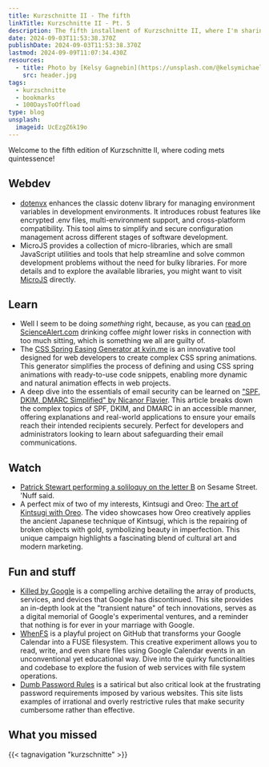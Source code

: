 ```yaml
---
title: Kurzschnitte II - The fifth
linkTitle: Kurzschnitte II - Pt. 5
description: The fifth installment of Kurzschnitte II, where I'm sharing a collection of articles and tutorials that caught my attention in the past few weeks.
date: 2024-09-03T11:53:38.370Z
publishDate: 2024-09-03T11:53:38.370Z
lastmod: 2024-09-09T11:07:34.430Z
resources:
  - title: Photo by [Kelsy Gagnebin](https://unsplash.com/@kelsymichael) via [Unsplash](https://unsplash.com/)
    src: header.jpg
tags:
  - kurzschnitte
  - bookmarks
  - 100DaysToOffload
type: blog
unsplash:
  imageid: UcEzgZ6k19o
---
```


Welcome to the fifth edition of Kurzschnitte II, where coding mets quintessence!

## Webdev

- [dotenvx](https://dotenvx.com/) enhances the classic dotenv library for managing environment variables in development environments. It introduces robust features like encrypted .env files, multi-environment support, and cross-platform compatibility. This tool aims to simplify and secure configuration management across different stages of software development.
- MicroJS provides a collection of micro-libraries, which are small JavaScript utilities and tools that help streamline and solve common development problems without the need for bulky libraries. For more details and to explore the available libraries, you might want to visit [MicroJS](https://microjs.com/#) directly.

## Learn

- Well I seem to be doing _something_ right, because, as you can [read on ScienceAlert.com](https://www.sciencealert.com/drinking-coffee-may-lower-risk-of-death-from-too-much-sitting) drinking coffee _might_ lower risks in connection with too much sitting, which is something we all are guilty of.
- The [CSS Spring Easing Generator at kvin.me](https://www.kvin.me/css-springs) is an innovative tool designed for web developers to create complex CSS spring animations. This generator simplifies the process of defining and using CSS spring animations with ready-to-use code snippets, enabling more dynamic and natural animation effects in web projects.
- A deep dive into the essentials of email security can be learned on ["SPF, DKIM, DMARC Simplified" by Nicanor Flavier](https://github.com/nicanorflavier/spf-dkim-dmarc-simplified). This article breaks down the complex topics of SPF, DKIM, and DMARC in an accessible manner, offering explanations and real-world applications to ensure your emails reach their intended recipients securely. Perfect for developers and administrators looking to learn about safeguarding their email communications.

## Watch

- [Patrick Stewart performing a soliloquy on the letter B](https://www.youtube.com/watch?v=hA7lv1SDzno) on Sesame Street. 'Nuff said.
- A perfect mix of two of my interests, Kintsugi and Oreo: [The art of Kintsugi with Oreo](https://www.youtube.com/watch?v=spY2SsCKOSQ). The video showcases how Oreo creatively applies the ancient Japanese technique of Kintsugi, which is the repairing of broken objects with gold, symbolizing beauty in imperfection. This unique campaign highlights a fascinating blend of cultural art and modern marketing.

## Fun and stuff

- [Killed by Google](https://killedbygoogle.com/) is a compelling archive detailing the array of products, services, and devices that Google has discontinued. This site provides an in-depth look at the "transient nature" of tech innovations, serves as a digital memorial of Google's experimental ventures, and a reminder that nothing is for ever in your marriage with Google.
- [WhenFS](https://github.com/lvkv/whenfs) is a playful project on GitHub that transforms your Google Calendar into a FUSE filesystem. This creative experiment allows you to read, write, and even share files using Google Calendar events in an unconventional yet educational way. Dive into the quirky functionalities and codebase to explore the fusion of web services with file system operations.
- [Dumb Password Rules](https://dumbpasswordrules.com/sites/) is a satirical but also critical look at the frustrating password requirements imposed by various websites. This site lists examples of irrational and overly restrictive rules that make security cumbersome rather than effective.

## What you missed

{{< tagnavigation "kurzschnitte" >}}
